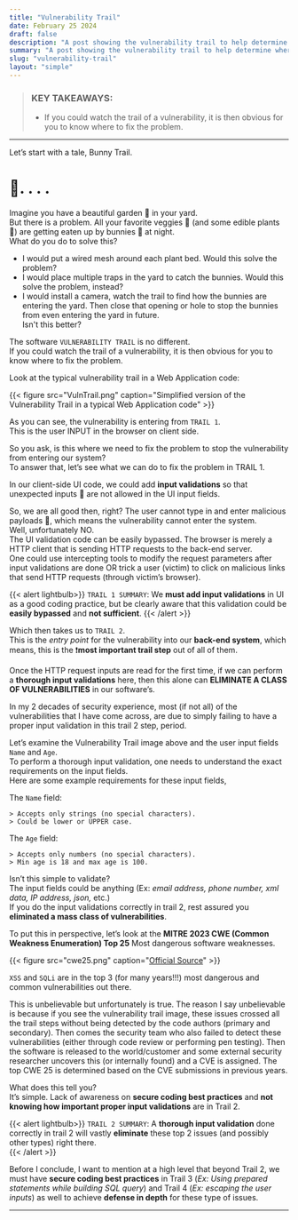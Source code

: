 ```yaml
---
title: "Vulnerability Trail"
date: February 25 2024
draft: false
description: "A post showing the vulnerability trail to help determine where to fix the issue."
summary: "A post showing the vulnerability trail to help determine where to fix the issue."
slug: "vulnerability-trail"
layout: "simple"
---
```

> ### KEY TAKEAWAYS:
> - If you could watch the trail of a vulnerability, it is then obvious for you to know where to fix the problem.
***
Let’s start with a tale, Bunny Trail.
# :rabbit2:. . . . 

Imagine you have a beautiful garden :house_with_garden: in your yard. <br>
But there is a problem. All your favorite veggies :carrot: (and some edible plants :seedling:) are getting eaten up by bunnies :rabbit: at night.<br>
What do you do to solve this? <br>

 - I would put a wired mesh around each plant bed. Would this solve the problem?
 - I would place multiple traps in the yard to catch the bunnies. Would this solve the problem, instead?
 - I would install a camera, watch the trail to find how the bunnies are entering the yard. Then close that opening or hole to stop the bunnies from even entering the yard in future.<br> 
Isn't this better?

The software `VULNERABILITY TRAIL` is no different. <br> 
If you could watch the trail of a vulnerability, it is then obvious for you to know where to fix the problem.

Look at the typical vulnerability trail in a Web Application code:

{{< figure src="VulnTrail.png" caption="Simplified version of the Vulnerability Trail in a typical Web Application code" >}}

As you can see, the vulnerability is entering from `TRAIL 1`.<br>
This is the user INPUT in the browser on client side.

So you ask, is this where we need to fix the problem to stop the vulnerability from entering our system?<br>
To answer that, let’s see what we can do to fix the problem in TRAIL 1. 

In our client-side UI code, we could add **input validations** so that unexpected inputs :lady_beetle: are not allowed in the UI input fields.<br>

So, we are all good then, right? The user cannot type in and enter malicious payloads :lady_beetle:, which means the vulnerability cannot enter the system. <br>
Well, unfortunately NO.<br> 
The UI validation code can be easily bypassed. The browser is merely a HTTP client that is sending HTTP requests to the back-end server. <br>
One could use intercepting tools to modify the request parameters after input validations are done OR trick a user (victim) to click on malicious links that send HTTP requests (through victim’s browser).

{{< alert lightbulb>}}
`TRAIL 1 SUMMARY`: We **must add input validations** in UI as a good coding practice, but be clearly aware that this validation could be **easily bypassed** and **not sufficient**.
{{< /alert >}}<br>

Which then takes us to `TRAIL 2`.<br>
This is the *entry point* for the vulnerability into our **back-end system**, which means, this is the :exclamation:**most important trail step** out of all of them.

Once the HTTP request inputs are read for the first time, if we can perform a **thorough input validations** here, then this alone can **ELIMINATE A CLASS OF VULNERABILITIES** in our software’s. 

In my 2 decades of security experience, most (if not all) of the vulnerabilities that I have come across, are due to simply failing to have a proper input validation in this trail 2 step, period. 

Let’s examine the Vulnerability Trail image above and the user input fields `Name` and `Age`.<br>
To perform a thorough input validation, one needs to understand the exact requirements on the input fields.<br> 
Here are some example requirements for these input fields,

The `Name` field:
```
> Accepts only strings (no special characters).
> Could be lower or UPPER case. 
```
The `Age` field:
```
> Accepts only numbers (no special characters).
> Min age is 18 and max age is 100.
```

Isn’t this simple to validate?<br> 
The input fields could be anything (Ex: *email address, phone number, xml data, IP address, json,* etc.)<br>
If you do the input validations correctly in trail 2, rest assured you **eliminated a mass class of vulnerabilities**.<br>
 
To put this in perspective, let’s look at the **MITRE 2023 CWE (Common Weakness Enumeration) Top 25** Most dangerous software weaknesses. 

{{< figure src="cwe25.png" caption="[Official Source](https://cwe.mitre.org/top25/archive/2023/2023_top25_list.html)" >}}

`XSS` and `SQLi` are in the top 3 (for many years!!!) most dangerous and common vulnerabilities out there. <br>

This is unbelievable but unfortunately is true. The reason I say unbelievable is because if you see the vulnerability trail image, these issues crossed all the trail steps without being detected by the code authors (primary and secondary). Then comes the security team who also failed to detect these vulnerabilities (either through code review or performing pen testing). Then the software is released to the world/customer and some external security researcher uncovers this (or internally found) and a CVE is assigned. The top CWE 25 is determined based on the CVE submissions in previous years.

What does this tell you? <br>
It’s simple. Lack of awareness on **secure coding best practices** and **not knowing how important proper input validations** are in Trail 2. <br>

{{< alert lightbulb>}}
`TRAIL 2 SUMMARY`: A **thorough input validation** done correctly in trail 2 will vastly **eliminate** these top 2 issues (and possibly other types) right there.<br>
{{< /alert >}}<br>

Before I conclude, I want to mention at a high level that beyond Trail 2, we must have **secure coding best practices** in Trail 3 (*Ex: Using prepared statements while building SQL query*) and Trail 4 (*Ex: escaping the user inputs*) as well to achieve **defense in depth** for these type of issues.
***
